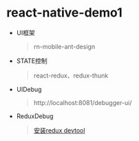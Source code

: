 # react-native-demo1
* UI框架
  > rn-mobile-ant-design
* STATE控制
  > react-redux、redux-thunk
* UIDebug
  > http://localhost:8081/debugger-ui/ 
* ReduxDebug
  > [安装redux devtool](https://github.com/zalmoxisus/redux-devtools-extension)
